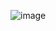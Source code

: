 ![image](https://github.com/ma1ted/malted.dev/assets/59726149/4d231417-dd81-44ee-898b-b97df187b7b5)
